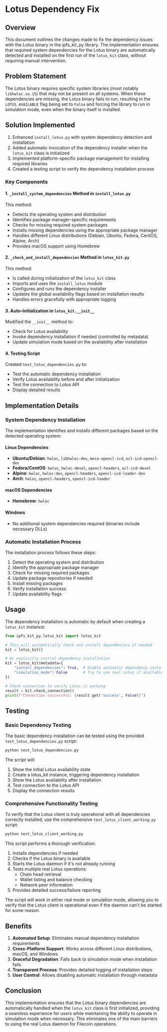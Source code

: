 # Lotus Dependency Fix

## Overview

This document outlines the changes made to fix the dependency issues with the Lotus binary in the ipfs_kit_py library. The implementation ensures that required system dependencies for the Lotus binary are automatically detected and installed on the first run of the `lotus_kit` class, without requiring manual intervention.

## Problem Statement

The Lotus binary requires specific system libraries (most notably `libhwloc.so.15`) that may not be present on all systems. When these dependencies are missing, the Lotus binary fails to run, resulting in the `LOTUS_AVAILABLE` flag being set to `False` and forcing the library to run in simulation mode, even when the binary itself is installed.

## Solution Implemented

1. Enhanced `install_lotus.py` with system dependency detection and installation
2. Added automatic invocation of the dependency installer when the `lotus_kit` class is initialized
3. Implemented platform-specific package management for installing required libraries
4. Created a testing script to verify the dependency installation process

### Key Components

#### 1. `_install_system_dependencies` Method in `install_lotus.py`

This method:
- Detects the operating system and distribution
- Identifies package manager-specific requirements
- Checks for missing required system packages
- Installs missing dependencies using the appropriate package manager
- Handles different Linux distributions (Debian, Ubuntu, Fedora, CentOS, Alpine, Arch)
- Provides macOS support using Homebrew

#### 2. `_check_and_install_dependencies` Method in `lotus_kit.py`

This method:
- Is called during initialization of the `lotus_kit` class
- Imports and uses the `install_lotus` module
- Configures and runs the dependency installer
- Updates the global availability flags based on installation results
- Handles errors gracefully with appropriate logging

#### 3. Auto-Initialization in `lotus_kit.__init__`

Modified the `__init__` method to:
- Check for Lotus availability
- Invoke dependency installation if needed (controlled by metadata)
- Update simulation mode based on the availability after installation

#### 4. Testing Script

Created `test_lotus_dependencies.py` to:
- Test the automatic dependency installation
- Verify Lotus availability before and after initialization
- Test the connection to Lotus API
- Display detailed results

## Implementation Details

### System Dependency Installation

The implementation identifies and installs different packages based on the detected operating system:

#### Linux Dependencies

- **Ubuntu/Debian**: `hwloc`, `libhwloc-dev`, `mesa-opencl-icd`, `ocl-icd-opencl-dev`
- **Fedora/CentOS**: `hwloc`, `hwloc-devel`, `opencl-headers`, `ocl-icd-devel`
- **Alpine**: `hwloc`, `hwloc-dev`, `opencl-headers`, `opencl-icd-loader-dev`
- **Arch**: `hwloc`, `opencl-headers`, `opencl-icd-loader`

#### macOS Dependencies

- **Homebrew**: `hwloc`

#### Windows

- No additional system dependencies required (binaries include necessary DLLs)

### Automatic Installation Process

The installation process follows these steps:

1. Detect the operating system and distribution
2. Identify the appropriate package manager
3. Check for missing required packages
4. Update package repositories if needed
5. Install missing packages
6. Verify installation success
7. Update availability flags

## Usage

The dependency installation is automatic by default when creating a `lotus_kit` instance:

```python
from ipfs_kit_py.lotus_kit import lotus_kit

# This will automatically check and install dependencies if needed
kit = lotus_kit()

# Or explicitly control dependency installation
kit = lotus_kit(metadata={
    "install_dependencies": True,  # Enable automatic dependency installation
    "simulation_mode": False       # Try to use real Lotus if available
})

# Check connection to verify Lotus is working
result = kit.check_connection()
print(f"Connection successful: {result.get('success', False)}")
```

## Testing

### Basic Dependency Testing

The basic dependency installation can be tested using the provided `test_lotus_dependencies.py` script:

```bash
python test_lotus_dependencies.py
```

The script will:
1. Show the initial Lotus availability state
2. Create a lotus_kit instance, triggering dependency installation
3. Show the Lotus availability after installation
4. Test connection to the Lotus API
5. Display the connection results

### Comprehensive Functionality Testing

To verify that the Lotus client is truly operational with all dependencies correctly installed, use the comprehensive `test_lotus_client_working.py` script:

```bash
python test_lotus_client_working.py
```

This script performs a thorough verification:
1. Installs dependencies if needed
2. Checks if the Lotus binary is available
3. Starts the Lotus daemon if it's not already running
4. Tests multiple real Lotus operations:
   - Chain head retrieval
   - Wallet listing and balance checking
   - Network peer information
5. Provides detailed success/failure reporting

The script will work in either real mode or simulation mode, allowing you to verify that the Lotus client is operational even if the daemon can't be started for some reason.

## Benefits

1. **Automated Setup**: Eliminates manual dependency installation requirements
2. **Cross-Platform Support**: Works across different Linux distributions, macOS, and Windows
3. **Graceful Degradation**: Falls back to simulation mode when installation fails
4. **Transparent Process**: Provides detailed logging of installation steps
5. **User Control**: Allows disabling automatic installation through metadata

## Conclusion

This implementation ensures that the Lotus binary dependencies are automatically handled when the `lotus_kit` class is first initialized, providing a seamless experience for users while maintaining the ability to operate in simulation mode when necessary. This eliminates one of the main barriers to using the real Lotus daemon for Filecoin operations.